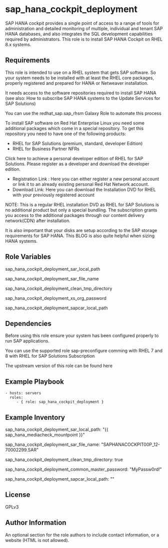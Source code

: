 sap_hana_cockpit_deployment
=========

SAP HANA cockpit provides a single point of access to a range of tools for administration and detailed monitoring of multiple, individual and tenant SAP HANA databases, and also integrates the SQL development capabilities required by administrators. This role is to install SAP HANA Cockpit on RHEL 8.x systems. 

Requirements
------------

This role is intended to use on a RHEL system that gets SAP software. So your system needs to be installed with at least the RHEL core packages, properly registered and prepared for HANA or Netweaver installation.

It needs access to the software repositories required to install SAP HANA (see also: How to subscribe SAP HANA systems to the Update Services for SAP Solutions)

You can use the redhat_sap.sap_rhsm Galaxy Role to automate this process

To install SAP software on Red Hat Enterprise Linux you need some additional packages which come in a special repository. To get this repository you need to have one of the following products:

* RHEL for SAP Solutions (premium, standard, developer Edition)
* RHEL for Business Partner NFRs

Click here to achieve a personal developer edition of RHEL for SAP Solutions. Please register as a developer and download the developer edition.

* Registration Link : Here you can either register a new personal account or link it to an already existing personal Red Hat Network account.
* Download Link: Here you can download the Installation DVD for RHEL with your previously registered account

NOTE: This is a regular RHEL installation DVD as RHEL for SAP Solutions is no additional product but only a special bundling. The subscription grants you access to the additional packages through our content delivery network(CDN) after installation.

It is also important that your disks are setup according to the SAP storage requirements for SAP HANA. This BLOG is also quite helpful when sizing HANA systems.

Role Variables
--------------

sap_hana_cockpit_deployment_sar_local_path

sap_hana_cockpit_deployment_sar_file_name

sap_hana_cockpit_deployment_clean_tmp_directory

sap_hana_cockpit_deployment_xs_org_password

sap_hana_cockpit_deployment_sapcar_local_path


Dependencies
------------

Before using this role ensure your system has been configured properly to run SAP applications.

You can use the supported role sap-preconfigure comming with RHEL 7 and 8 with RHEL for SAP Solutions Subscription

The upstream version of this role can be found here

Example Playbook
----------------

    - hosts: servers
      roles:
         - { role: sap_hana_cockpit_deployment }

Example Inventory
----------------

sap_hana_cockpit_deployment_sar_local_path: "{{ sap_hana_mediacheck_mountpoint }}"

sap_hana_cockpit_deployment_sar_file_name: "SAPHANACOCKPIT00P_12-70002299.SAR"

sap_hana_cockpit_deployment_clean_tmp_directory: true

sap_hana_cockpit_deployment_common_master_password: "MyPassw0rd!"

sap_hana_cockpit_deployment_sapcar_local_path: "<path to SAPCAR>"

License
-------

GPLv3

Author Information
------------------

An optional section for the role authors to include contact information, or a website (HTML is not allowed).
